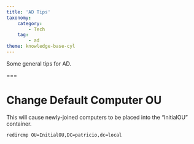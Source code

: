 ```yaml
---
title: 'AD Tips'
taxonomy:
    category:
        - Tech
    tag:
        - ad
theme: knowledge-base-cyl
---
```


Some general tips for AD.

===
# Change Default Computer OU

This will cause newly-joined computers to be placed into the “InitialOU” container.

    redircmp OU=InitialOU,DC=patricio,dc=local